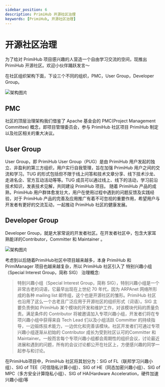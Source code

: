 ```yaml
---
sidebar_position: 6
description: PrimiHub 开源社区治理
keywords: [PrimiHub, 开源社区治理]
---
```


# 开源社区治理

为了给对 PrimiHub 项目感兴趣的人营造一个自由学习交流的空间，现推出 PrimiHub 开源社区。欢迎小伙伴踊跃发言～

在社区组织架构下面，下设三个不同的组织，PMC，User Group，Developer Group。  

![架构图片](/img/organizationChart.png)

## PMC

社区的顶层治理架构我们借鉴了 Apache 基金会的 PMC(Project Management Committee) 概念，即项目管理委员会，参与 PrimiHub 社区项目 PrimiHub 制定以及社区相关的重大决议。

## User Group

User Group，即 PrimiHub User Group（PUG）是由 PrimiHub 用户发起的独立、非盈利的第三方组织，用户实行自我管理，旨在加强 PrimiHub 用户之间的交流和学习。TUG 的形式包括但不限于线上问答和技术文章分享、线下技术沙龙、走进名企、官方互动活动等等。TUG 成员可以通过线上、线下的活动，学习前沿技术知识，发表技术见解，共同建设 PrimiHub 项目。
随着 PrimiHub 产品的成熟，PrimiHub 用户群体愈发壮大，用户在使用过程中遇到的问题反馈及实践经验，对于 PrimiHub 产品的完善及应用推广有着不可忽视的重要作用，希望用户与开发者有更好的交流互动，一起推动 PrimiHub 社区的健康发展。

## Developer Group

Developer Group，就是大家常说的开发者社区。在开发者社区中，包含大家耳熟能详的Contributor，Committer 和 Maintainer 。

![架构图片](/img/DeveloperGroup.png)

考虑到以后随着PrimiHub社区中项目越来越多，本身 PrimiHub 和 PrimiManager 项目也越来越复杂，所以 PrimiHub 社区引入了 特别兴趣小组（Special Interest Group，简称 SIG） 治理概念:
  
> 特别兴趣小组（Special Interest Group，简称 SIG），特别兴趣小组是一个非常古老的词语，它最早出现在上世纪 70 年代，因为 ARPAnet 网络所形成的各种 mailing list 邮件组，这个也是开源社区的雏形。PrimiHub 社区也沿用了这么一个古老且广泛应用于开源社区的组织形式（词语）。SIG 主要负责例如 PrimiHub 某个模块的开发和维护工作，对该模块代码的质量负责。满足条件的 Contributor 将被邀请加入专项兴趣小组，开发者们将在专项兴趣小组中获得来自 Tech Lead 们以及小组活跃 Committer 的持续指导，一边锻炼技术能力，一边优化和完善该模块。社区开发者们可通过专项兴趣小组逐渐从初始的 Contributor 成长为受到社区认可的Committer 和 Maintainer。一般而言每个专项兴趣小组都会周期性的组织会议，讨论最近进展和遇到的问题，所有的会议讨论都公开在社区上，方便感兴趣的同学一起参与和讨论。  
  
在PrimiHub项目中，PrimiHub 社区将其划分为：SIG of FL（联邦学习兴趣小组）、SIG of TEE（可信隐私计算小组）、SIG of HE（同态加密兴趣小组）、SIG of MPC（多方安全计算隐私小组）、SIG of HA(Hardware Acceleration，硬件加速兴趣小组)等
